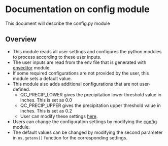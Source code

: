 # Documentation on config module
This document will describe the config.py module

## Overview
- This module reads all user settings and configures the python modules to process according to these user inputs.
- The user inputs are read from the env file that is generated with [enveditor](https://github.com/ncsa/ameriflux-pipeline/blob/develop/docs/enveditor.md) module.
- If some required configurations are not provided by the user, this module sets a default value.
- This module also adds additional configurations that are not user-defined.
  - QC_PRECIP_LOWER gives the precipitation lower threshold value in inches. This is set as 0.0
  - QC_PRECIP_UPPER gives the precipitation upper threshold value in inches. This is set as 0.2
  - User can modify these settings [here](https://github.com/ncsa/ameriflux-pipeline/blob/develop/ameriflux_pipeline/config.py#L132).
- Users can change the configuration settings by modifying the [config](https://github.com/ncsa/ameriflux-pipeline/blob/develop/ameriflux_pipeline/config.py) module.
- The default values can be changed by modifying the second parameter in ```os.getenv()``` function for the corresponding settings.